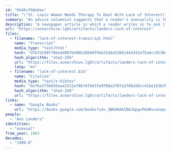 ```yaml
---
id: "KhXKx7bQn6ev"
title: "\"St. Louis Woman Needs Therapy To Deal With Lack of Interest\""
summary: "An advice columnist suggests that a reader's asexuality is the result of anxiety and inhibitions"
description: "A newspaper article in which a reader writes in to ask if they could be asexual, and the columnist defers to a doctor who pathologizes her asexuality (CW: pathologizing asexual people)"
url: "https://acearchive.lgbt/artifacts/landers-lack-of-interest"
files:
  - filename: "lack-of-interest-transcript.html"
    name: "Transcript"
    media_type: "text/html"
    hash: "d7b7d190ff86e4d087b498b28049f94e25dda53061444341e75a4cc0136eeaeb"
    hash_algorithm: "sha2-256"
    url: "https://files.acearchive.lgbt/artifacts/landers-lack-of-interest/lack-of-interest-transcript.html"
    lang: "en"
  - filename: "lack-of-interest.bib"
    name: "Citation"
    media_type: "text/x-bibtex"
    hash: "be7ba375b836aaa1512e78b74fd437e9708a2f87a3788a58cc41be163b7bf104"
    hash_algorithm: "sha2-256"
    url: "https://files.acearchive.lgbt/artifacts/landers-lack-of-interest/lack-of-interest.bib"
links:
  - name: "Google Books"
    url: "https://books.google.com/books?id=_SBKAAAAIBAJ&pg=PA4#v=onepage&q&f=false"
people:
  - "Ann Landers"
identities:
  - "asexual"
from_year: 1983
decades:
  - "1980.0"
---
```

